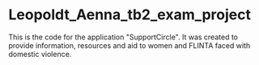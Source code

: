 # Leopoldt_Aenna_tb2_exam_project
This is the code for the application "SupportCircle". It was created to provide information, resources and aid to women and FLINTA faced with domestic violence. 

